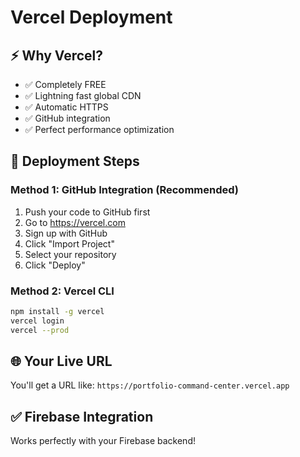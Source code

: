 # Vercel Deployment

## ⚡ Why Vercel?
- ✅ Completely FREE
- ✅ Lightning fast global CDN
- ✅ Automatic HTTPS
- ✅ GitHub integration
- ✅ Perfect performance optimization

## 🚀 Deployment Steps

### Method 1: GitHub Integration (Recommended)
1. Push your code to GitHub first
2. Go to https://vercel.com
3. Sign up with GitHub
4. Click "Import Project"
5. Select your repository
6. Click "Deploy"

### Method 2: Vercel CLI
```bash
npm install -g vercel
vercel login
vercel --prod
```

## 🌐 Your Live URL
You'll get a URL like:
`https://portfolio-command-center.vercel.app`

## ✅ Firebase Integration
Works perfectly with your Firebase backend!

